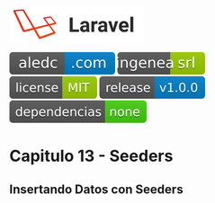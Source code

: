 ![Laravel](https://raw.githubusercontent.com/aledc7/Laravel/master/pirullo.png "Aledc.com")

[![aledc.com](https://github.com/aledc7/Scrum-Certification/blob/master/recursos/aledc.com.svg)](https://aledc.com)
[![ingenea.com.ar](https://github.com/aledc7/Scrum-Certification/blob/master/recursos/ingenea.svg)](http://ingenea.com.ar)
[![License](https://github.com/aledc7/Scrum-Certification/blob/master/recursos/mit-license.svg)](https://aledc.com)
[![GitHub release](https://github.com/aledc7/Scrum-Certification/blob/master/recursos/release.svg)](https://aledc.com)
[![Dependencies](https://github.com/aledc7/Scrum-Certification/blob/master/recursos/dependencias-none.svg)](https://aledc.com)

# Capitulo 13 - Seeders

## Insertando Datos con Seeders
